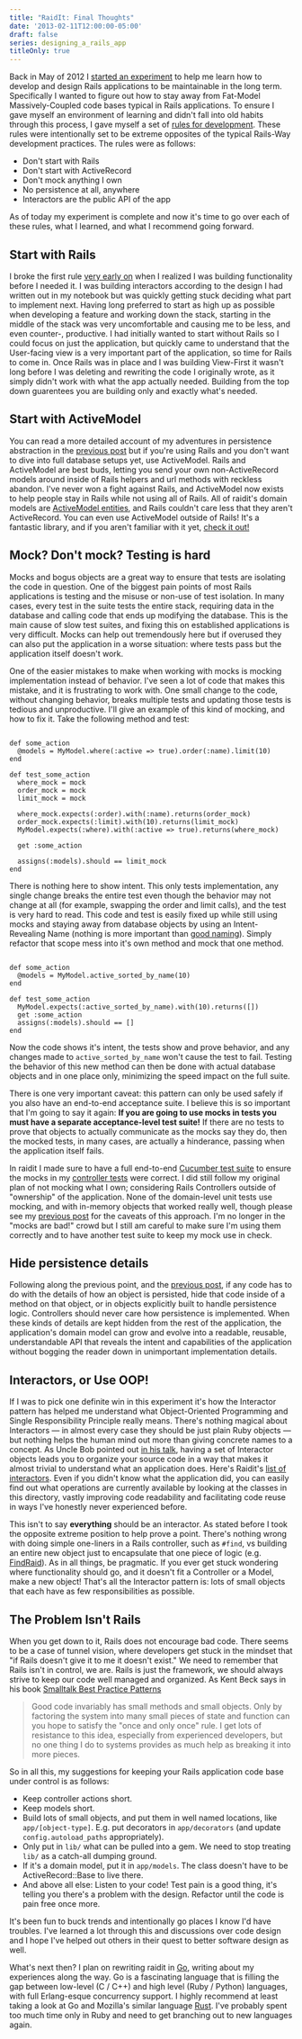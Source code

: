 ```yaml
---
title: "RaidIt: Final Thoughts"
date: '2013-02-11T12:00:00-05:00'
draft: false
series: designing_a_rails_app
titleOnly: true
---
```


Back in May of 2012 I [started an experiment](/2012/05/29/designing-a-rails-app-part-1) to help me learn how to develop and design Rails applications to be maintainable in the long term. Specifically I wanted to figure out how to stay away from Fat-Model Massively-Coupled code bases typical in Rails applications. To ensure I gave myself an environment of learning and didn't fall into old habits through this process, I gave myself a set of [rules for development](/2012/06/05/rules-for-rails-app-development). These rules were intentionally set to be extreme opposites of the typical Rails-Way development practices. The rules were as follows:

* Don't start with Rails
* Don't start with ActiveRecord
* Don't mock anything I own
* No persistence at all, anywhere
* Interactors are the public API of the app

As of today my experiment is complete and now it's time to go over each of these rules, what I learned, and what I recommend going forward.

## Start with Rails

I broke the first rule [very early on](https://github.com/jasonroelofs/raidit/commit/f7951c587fe4b85a2558a1dae45a79666062dad6) when I realized I was building functionality before I needed it. I was building interactors according to the design I had written out in my notebook but was quickly getting stuck deciding what part to implement next. Having long preferred to start as high up as possible when developing a feature and working down the stack, starting in the middle of the stack was very uncomfortable and causing me to be less, and even counter-, productive. I had initially wanted to start without Rails so I could focus on just the application, but quickly came to understand that the User-facing view is a very important part of the application, so time for Rails to come in. Once Rails was in place and I was building View-First it wasn't long before I was deleting and rewriting the code I originally wrote, as it simply didn't work with what the app actually needed. Building from the top down guarentees you are building only and exactly what's needed.

## Start with ActiveModel

You can read a more detailed account of my adventures in persistence abstraction in the [previous post](/2013/01/28/implementing-persistence) but if you're using Rails and you don't want to dive into full database setups yet, use ActiveModel. Rails and ActiveModel are best buds, letting you send your own non-ActiveRecord models around inside of Rails helpers and url methods with reckless abandon. I've never won a fight against Rails, and ActiveModel now exists to help people stay in Rails while not using all of Rails. All of raidit's domain models are [ActiveModel entities](https://github.com/jasonroelofs/raidit/blob/master/lib/entity.rb), and Rails couldn't care less that they aren't ActiveRecord. You can even use ActiveModel outside of Rails! It's a fantastic library, and if you aren't familiar with it yet, [check it out!](https://github.com/rails/rails/tree/master/activemodel)

## Mock? Don't mock? Testing is hard

Mocks and bogus objects are a great way to ensure that tests are isolating the code in question. One of the biggest pain points of most Rails applications is testing and the misuse or non-use of test isolation. In many cases, every test in the suite tests the entire stack, requiring data in the database and calling code that ends up modifying the database. This is the main cause of slow test suites, and fixing this on established applications is very difficult. Mocks can help out tremendously here but if overused they can also put the application in a worse situation: where tests pass but the application itself doesn't work.

One of the easier mistakes to make when working with mocks is mocking implementation instead of behavior. I've seen a lot of code that makes this mistake, and it is frustrating to work with. One small change to the code, without changing behavior, breaks multiple tests and updating those tests is tedious and unproductive. I'll give an example of this kind of mocking, and how to fix it. Take the following method and test:

<pre><code data-language="ruby">
def some_action
  @models = MyModel.where(:active => true).order(:name).limit(10)
end

def test_some_action
  where_mock = mock
  order_mock = mock
  limit_mock = mock
 
  where_mock.expects(:order).with(:name).returns(order_mock)
  order_mock.expects(:limit).with(10).returns(limit_mock)
  MyModel.expects(:where).with(:active => true).returns(where_mock)
  
  get :some_action
  
  assigns(:models).should == limit_mock
end
</code></pre>

There is nothing here to show intent. This only tests implementation, any single change breaks the entire test even though the behavior may not change at all (for example, swapping the order and limit calls), and the test is very hard to read. This code and test is easily fixed up while still using mocks and staying away from database objects by using an Intent-Revealing Name (nothing is more important than [good naming](/2012/10/01/naming-is-everything)). Simply refactor that scope mess into it's own method and mock that one method.

<pre><code data-language="ruby">
def some_action
  @models = MyModel.active_sorted_by_name(10)
end

def test_some_action
  MyModel.expects(:active_sorted_by_name).with(10).returns([])
  get :some_action
  assigns(:models).should == []
end
</code></pre>

Now the code shows it's intent, the tests show and prove behavior, and any changes made to `active_sorted_by_name` won't cause the test to fail. Testing the behavior of this new method can then be done with actual database objects and in one place only, minimizing the speed impact on the full suite.

There is one very important caveat: this pattern can only be used safely if you also have an end-to-end acceptance suite. I believe this is so important that I'm going to say it again: **If you are going to use mocks in tests you must have a separate acceptance-level test suite!** If there are no tests to prove that objects to actually communicate as the mocks say they do, then the mocked tests, in many cases, are actually a hinderance, passing when the application itself fails.

In raidit I made sure to have a full end-to-end [Cucumber test suite](https://github.com/jasonroelofs/raidit/tree/master/features) to ensure the mocks in my [controller tests](https://github.com/jasonroelofs/raidit/tree/master/test/controllers) were correct. I did still follow my original plan of not mocking what I own; considering Rails Controllers outside of "ownership" of the application. None of the domain-level unit tests use mocking, and with in-memory objects that worked really well, though please see my [previous post](/2013/01/28/implementing-persistence) for the caveats of this approach. I'm no longer in the "mocks are bad!" crowd but I still am careful to make sure I'm using them correctly and to have another test suite to keep my mock use in check.

## Hide persistence details

Following along the previous point, and the [previous post](/2013/01/28/implementing-persistence), if any code has to do with the details of how an object is persisted, hide that code inside of a method on that object, or in objects explicitly built to handle persistence logic. Controllers should never care how persistence is implemented. When these kinds of details are kept hidden from the rest of the application, the application's domain model can grow and evolve into a readable, reusable, understandable API that reveals the intent and capabilities of the application without bogging the reader down in unimportant implementation details.

## Interactors, or Use OOP!

If I was to pick one definite win in this experiment it's how the Interactor pattern has helped me understand what Object-Oriented Programming and Single Responsibility Principle really means. There's nothing magical about Interactors &mdash; in almost every case they should be just plain Ruby objects &mdash; but nothing helps the human mind out more than giving concrete names to a concept. As Uncle Bob pointed out [in his talk](http://www.confreaks.com/videos/759-rubymidwest2011-keynote-architecture-the-lost-years), having a set of Interactor objects leads you to organize your source code in a way that makes it almost trivial to understand what an application does. Here's Raidit's [list of interactors](https://github.com/jasonroelofs/raidit/tree/master/app/interactors). Even if you didn't know what the application did, you can easily find out what operations are currently available by looking at the classes in this directory, vastly improving code readability and facilitating code reuse in ways I've honestly never experienced before.

This isn't to say **everything** should be an interactor. As stated before I took the opposite extreme position to help prove a point. There's nothing wrong with doing simple one-liners in a Rails controller, such as `#find`, vs building an entire new object just to encapsulate that one piece of logic (e.g. [FindRaid](https://github.com/jasonroelofs/raidit/blob/master/app/interactors/find_raid.rb)). As in all things, be pragmatic. If you ever get stuck wondering where functionality should go, and it doesn't fit a Controller or a Model, make a new object! That's all the Interactor pattern is: lots of small objects that each have as few responsibilities as possible.

## The Problem Isn't Rails

When you get down to it, Rails does not encourage bad code. There seems to be a case of tunnel vision, where developers get stuck in the mindset that "if Rails doesn't give it to me it doesn't exist." We need to remember that Rails isn't in control, we are. Rails is just the framework, we should always strive to keep our code well managed and organized. As Kent Beck says in his book [Smalltalk Best Practice Patterns](http://www.amazon.com/Smalltalk-Best-Practice-Patterns-Kent/dp/013476904X) 

> Good code invariably has small methods and small objects. Only by factoring the system into many small pieces of state and function can you hope to satisfy the "once and only once" rule. I get lots of resistance to this idea, especially from experienced developers, but no one thing I do to systems provides as much help as breaking it into more pieces.

So in all this, my suggestions for keeping your Rails application code base under control is as follows:

* Keep controller actions short.
* Keep models short.
* Build lots of small objects, and put them in well named locations, like `app/[object-type]`. E.g. put decorators in `app/decorators` (and update `config.autoload_paths` appropriately).
* Only put in `lib/` what can be pulled into a gem. We need to stop treating `lib/` as a catch-all dumping ground.
* If it's a domain model, put it in `app/models`. The class doesn't have to be ActiveRecord::Base to live there.
* And above all else: Listen to your code! Test pain is a good thing, it's telling you there's a problem with the design. Refactor until the code is pain free once more.

It's been fun to buck trends and intentionally go places I know I'd have troubles. I've learned a lot through this and discussions over code design and I hope I've helped out others in their quest to better software design as well.

What's next then? I plan on rewriting raidit in [Go](http://golang.org/), writing about my experiences along the way. Go is a fascinating language that is filling the gap between low-level (C / C++) and high level (Ruby / Python) languages, with full Erlang-esque concurrency support. I highly recommend at least taking a look at Go and Mozilla's similar language [Rust](http://www.rust-lang.org/). I've probably spent too much time only in Ruby and need to get branching out to new languages again.
